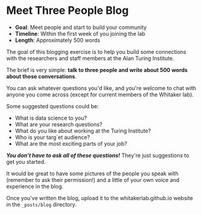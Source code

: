 # Meet Three People Blog

* **Goal**: Meet people and start to build your community
* **Timeline**: Within the first week of you joining the lab
* **Length**: Approximately 500 words

The goal of this blogging exercise is to help you build some connections with the researchers and staff members at the Alan Turing Institute.

The brief is very simple: **talk to three people and write about 500 words about those conversations**.

You can ask whatever questions you'd like, and you're welcome to chat with anyone you come across (except for current members of the Whitaker lab).

Some suggested questions could be:

* What is data science to you?
* What are your research questions?
* What do you like about working at the Turing Institute?
* Who is your targ`et audience?
* What are the most exciting parts of your job?

***You don't have to ask all of these questions!*** They're just suggestions to get you started.

It would be great to have some pictures of the people you speak with (remember to ask their permission!) and a little of your own voice and experience in the blog.

Once you've written the blog, upload it to the whitakerlab.github.io website in the `_posts/blog` directory.
